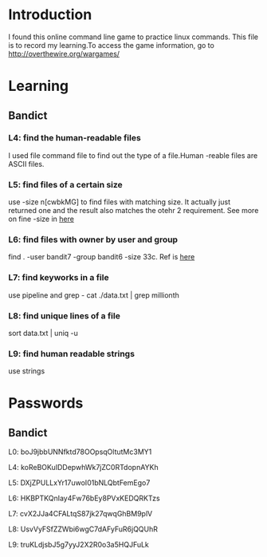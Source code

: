 # Introduction 
I found this online command line game to practice linux commands. This
file is to record my learning.To access the game information, go to http://overthewire.org/wargames/

# Learning 
## Bandict
### L4: find the human-readable files
I used file command file <file name> to find out the type of a
file.Human -reable files are ASCII files.  
  
### L5: find files of a certain size
use -size n[cwbkMG] to find files with matching size. It actually just returned one and the result also matches the otehr 2 requirement. See more on fine -size in [here](http://www.ducea.com/2008/02/12/linux-tips-find-all-files-of-a-particular-size/)

### L6: find files with owner by user and group
find .  -user bandit7 -group bandit6 -size 33c. Ref is [here](https://www.cyberciti.biz/faq/how-do-i-find-all-the-files-owned-by-a-particular-user-or-group/)

### L7: find keyworks in a file
use pipeline and grep - cat ./data.txt | grep millionth

### L8: find unique lines of a file
sort data.txt | uniq -u

### L9: find human readable strings
use strings <filename>

# Passwords
## Bandict
L0: boJ9jbbUNNfktd78OOpsqOltutMc3MY1

L4: koReBOKuIDDepwhWk7jZC0RTdopnAYKh

L5: DXjZPULLxYr17uwoI01bNLQbtFemEgo7

L6: HKBPTKQnIay4Fw76bEy8PVxKEDQRKTzs

L7: cvX2JJa4CFALtqS87jk27qwqGhBM9plV

L8: UsvVyFSfZZWbi6wgC7dAFyFuR6jQQUhR

L9: truKLdjsbJ5g7yyJ2X2R0o3a5HQJFuLk
